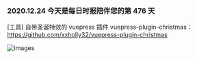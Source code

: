 ### 2020.12.24 今天是每日时报陪伴您的第 476 天

[工具] 自带圣诞特效的 vuepress 插件 vuepress-plugin-christmas：<https://github.com/xxholly32/vuepress-plugin-christmas>

![images](https://user-images.githubusercontent.com/6063358/103071375-6dbc5180-45fe-11eb-9a55-b2124981ac12.png)
